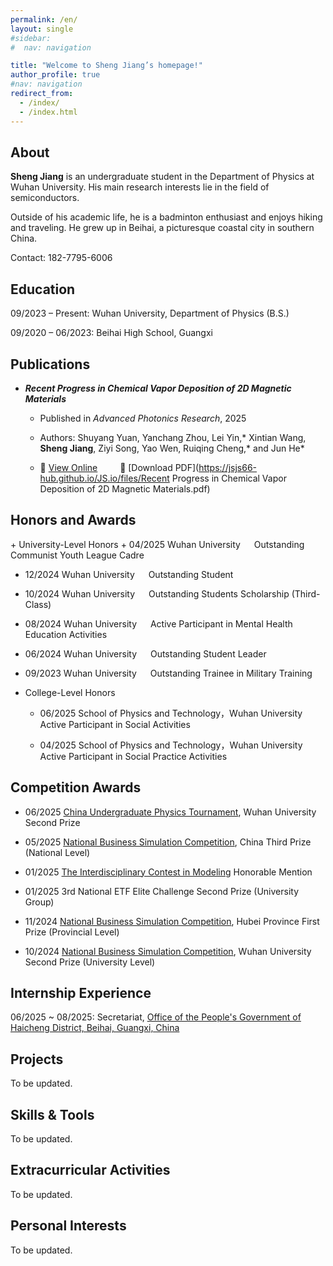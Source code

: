 ```yaml
---
permalink: /en/
layout: single
#sidebar:
#  nav: navigation

title: "Welcome to Sheng Jiang’s homepage!"
author_profile: true
#nav: navigation
redirect_from: 
  - /index/
  - /index.html
---
```

## About
**Sheng Jiang** is an undergraduate student in the Department of Physics at Wuhan University. His main research interests lie in the field of semiconductors.

Outside of his academic life, he is a badminton enthusiast and enjoys hiking and traveling. He grew up in Beihai, a picturesque coastal city in southern China.

Contact: 182-7795-6006

<h2 id="education">Education</h2>

09/2023 – Present: Wuhan University, Department of Physics (B.S.)

09/2020 – 06/2023: Beihai High School, Guangxi

<h2 id="journal">Publications</h2>

+ ***Recent Progress in Chemical Vapor Deposition of 2D Magnetic Materials***
  + Published in *Advanced Photonics Research*, 2025
  
  + Authors: Shuyang Yuan, Yanchang Zhou, Lei Yin,\* Xintian Wang, **Sheng Jiang**, Ziyi Song, Yao Wen, Ruiqing Cheng,\* and Jun He\*

  + 🔗 [View Online](https://advanced.onlinelibrary.wiley.com/doi/10.1002/apxr.202400169) &ensp;&ensp;&ensp;&ensp; 📄 [Download PDF](https://jsjs66-hub.github.io/JS.io/files/Recent Progress in Chemical Vapor Deposition of 2D Magnetic Materials.pdf)

<h2 id="honors">Honors and Awards</h2>
+ University-Level Honors
  + 04/2025 Wuhan University &emsp; Outstanding Communist Youth League Cadre

  + 12/2024 Wuhan University &emsp; Outstanding Student

  + 10/2024 Wuhan University &emsp; Outstanding Students Scholarship (Third-Class)

  + 08/2024 Wuhan University &emsp; Active Participant in Mental Health Education Activities

  + 06/2024 Wuhan University &emsp; Outstanding Student Leader

  + 09/2023 Wuhan University &emsp; Outstanding Trainee in Military Training 

+ College-Level Honors
  + 06/2025 School of Physics and Technology，Wuhan University&emsp;  Active Participant in Social Activities

  + 04/2025 School of Physics and Technology，Wuhan University&emsp;  Active Participant in Social Practice Activities

<h2 id="competitions">Competition Awards</h2>

+ 06/2025      [China Undergraduate Physics Tournament](https://www.cupt-iypt.com/), Wuhan University      Second Prize  

+ 05/2025      [National Business Simulation Competition](https://www.bizwar.cn/), China      Third Prize (National Level)  

+ 01/2025      [The Interdisciplinary Contest in Modeling](https://www.comap.com/contests/mcm-icm)      Honorable Mention  

+ 01/2025      3rd National ETF Elite Challenge      Second Prize (University Group)  

+ 11/2024      [National Business Simulation Competition](https://www.bizwar.cn/), Hubei Province      First Prize (Provincial Level)  

+ 10/2024      [National Business Simulation Competition](https://www.bizwar.cn/), Wuhan University      Second Prize (University Level)


<h2 id="internships">Internship Experience</h2>

06/2025 ~ 08/2025: Secretariat, [Office of the People's Government of Haicheng District, Beihai, Guangxi, China](http://www.bhhc.gov.cn/)



<h2 id="projects">Projects</h2>
To be updated.

<h2 id="skills">Skills & Tools</h2>
To be updated.

<h2 id="activities">Extracurricular Activities</h2>
To be updated.

<h2 id="hobbies">Personal Interests</h2>
To be updated.



